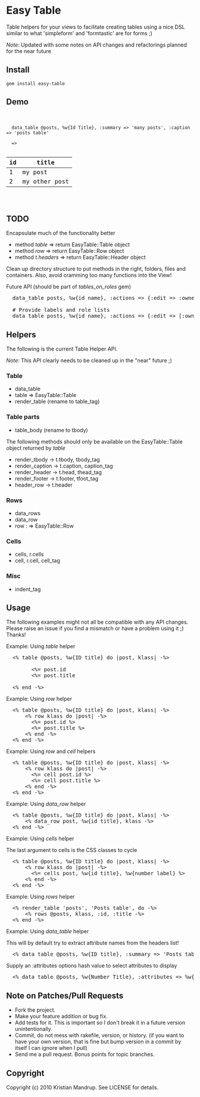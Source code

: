 # Easy Table

Table helpers for your views to facilitate creating tables using a nice DSL similar to what 'simpleform' and 'formtastic' are for forms ;)

_Note:_ Updated with some notes on API changes and refactorings planned for the near future

## Install

<code>gem install easy-table</code>

## Demo

<pre> 
  <code>
  data_table @posts, %w{Id Title}, :summary => 'many posts', :caption => 'posts table'  

  =>
  <table>
    <thead>
      <tr>
        <th>id</th>
        <th>title</th>
      </tr>
    </thead>
    <tbody>
      <tr>
        <td>1</td>
        <td>my post</td>
      </tr>
      <tr>
        <td>2</td>
        <td>my other post</td>
      </tr>
    </tbody>
  </table>  
  </code>
</pre>

## TODO

Encapsulate much of the functionality better

* method *table* => return EasyTable::Table object
* method *row* => return EasyTable::Row object 
* method *t.headers* => return EasyTable::Header object 

Clean up directory structure to put methods in the right, folders, files and containers. Also, avoid cramming too many functions into the View!


Future API (should be part of *tables_on_roles* gem)
<pre>
  data_table posts, %w{id name}, :actions => {:edit => :owner, :delete => :admin}

  # Provide labels and role lists  
  data_table posts, %w{id name}, :actions => {:edit => [:owner, 'Edit post], :delete => [:admin, :owner, 'Delete the post']}  
</pre>

## Helpers

The following is the current Table Helper API. 

_Note:_ This API clearly needs to be cleaned up in the "near" future ;)

### Table

* data_table
* table => EasyTable::Table
* render_table (rename to table_tag)

### Table parts


* table_body (rename to tbody)

The following methods should only be available on the EasyTable::Table object returned by *table*

* render_tbody -> t.tbody, tbody_tag
* render_caption -> t.caption, caption_tag
* render_header -> t.head, thead_tag
* render_footer -> t.footer, tfoot_tag
* header_row -> t.header

### Rows

* data_rows
* data_row
* row : => EasyTable::Row

### Cells

* cells, r.cells
* cell, r.cell, cell_tag

### Misc

* indent_tag

## Usage   

The following examples might not all be compatible with any API changes. 
Please raise an issue if you find a mismatch or have a problem using it ;)
Thanks!

Example: Using *table* helper

<pre>
  <% table @posts, %w{ID title} do |post, klass| -%>
      <tr class="<%= klass %>">
        <td><%= post.id</td>
        <td><%= post.title </td>
      </tr>
  <% end -%>  
</pre>

Example: Using *row* helper

<pre>
  <% table @posts, %w{ID title} do |post, klass| -%>
      <% row klass do |post| -%>
        <td><%= post.id %></td>
        <td><%= post.title %></td>
      <% end -%>
  <% end -%>  
</pre>

Example: Using *row* and *cell* helpers

<pre>
  <% table @posts, %w{ID title} do |post, klass| -%>
      <% row klass do |post| -%>
        <%= cell post.id %>
        <%= cell post.title %>
      <% end -%>
  <% end -%>  
</pre>

Example: Using *data_row* helper

<pre>
  <% table @posts, %w{ID title} do |post, klass| -%>
      <% data_row post, %w{id title}, klass -%>
  <% end -%>  
</pre>


Example: Using *cells* helper

The last argument to cells is the CSS classes to cycle

<pre>
  <% table @posts, %w{ID title} do |post, klass| -%>
      <% row klass do |post| -%>
        <%= cells post, %w{id title}, %w{number label} %>
      <% end -%>
  <% end -%>  
</pre>

Example: Using *rows* helper

<pre>
  <% render_table 'posts', 'Posts table', do -%>
      <% rows @posts, klass, :id, :title -%>
  <% end -%>  
</pre>


Example: Using *data_table* helper

This will by default try to extract attribute names from the headers list!
<pre>
  <% data_table @posts, %w{ID title}, :summary => 'Posts table' -%>
</pre>

Supply an :attributes options hash value to select attributes to display

<pre>
  <% data_table @posts, %w{Number Title}, :attributes => %w{id label} -%>
</pre>

## Note on Patches/Pull Requests
 
* Fork the project.
* Make your feature addition or bug fix.
* Add tests for it. This is important so I don't break it in a
  future version unintentionally.
* Commit, do not mess with rakefile, version, or history.
  (if you want to have your own version, that is fine but bump version in a commit by itself I can ignore when I pull)
* Send me a pull request. Bonus points for topic branches.

## Copyright

Copyright (c) 2010 Kristian Mandrup. See LICENSE for details.
